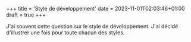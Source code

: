 +++
title = 'Style de développement'
date = 2023-11-01T02:03:46+01:00
draft = true
+++

J'ai souvent cette question sur le style de développement.
J'ai décidé d'illustrer une fois pour toute chacun des styles.
